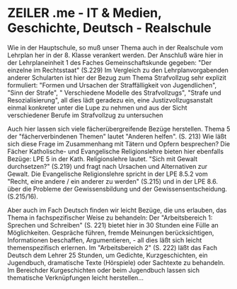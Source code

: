 # ZEILER .me - IT & Medien, Geschichte, Deutsch - Realschule

Wie in der Hauptschule, so muß unser Thema auch in der Realschule vom Lehrplan her in der 8. Klasse verankert werden. Der Anschluß wäre hier in der Lehrplaneinheit 1 des Faches Gemeinschaftskunde gegeben: "Der einzelne im Rechtsstaat" (S.229) Im Vergleich zu den Lehrplanvorgabenden anderer Schularten ist hier der Bezug zum Thema Strafvollzug sehr explizit formuliert: "Formen und Ursachen der Straffälligkeit von Jugendlichen", "Sinn der Strafe", " Verschiedene Modelle des Strafvollzugs", "Strafe und Resozialisierung", all dies lädt geradezu ein, eine Justizvollzugsanstalt einmal konkreter unter die Lupe zu nehmen und aus der Sicht verschiedener Berufe im Strafvollzug zu untersuchen

Auch hier lassen sich viele fächerübergreifende Bezüge herstellen. Thema 5 der "fächerverbindenen Themen" lautet "Anderen helfen". (S. 213) Wie läßt sich diese Frage im Zusammenhang mit Tätern und Opfern besprechen? Die Fächer Katholische- und Evangelische Religionslehre bieten hier ebenfalls Bezüge: LPE 5 in der Kath. Religionslehre lautet. "Sich mit Gewalt durchsetzen?" (S.219) und fragt nach Ursachen und Alternativen zur Gewalt. Die Evangelische Religionslehre spricht in der LPE 8.5.2 vom "Recht, eine andere / ein anderer zu werden" (S.215) und in der LPE 8.6. über die Probleme der Gewissensbildung und der Gewissensentscheidung. (S.215/16).

Aber auch im Fach Deutsch finden wir leicht Bezüge, die uns erlauben, das Thema in fachspezifischer Weise zu behandeln: Der "Arbeitsbereich 1: Sprechen und Schreiben" (S. 221) bietet hier in 30 Stunden eine Fülle an Möglichkeiten. Gespräche führen, fremde Meinungen berücksichtigen, Informationen beschaffen, Argumentieren, - all dies läßt sich leicht themenspezifisch erlernen. Im "Arbeitsbereich 2" (S. 222) läßt das Fach Deutsch dem Lehrer 25 Stunden, um Gedichte, Kurzgeschichten, ein Jugendbuch, dramatische Texte (Hörspiele) oder Sachtexte zu behandeln. Im Bereichder Kurgeschichten oder beim Jugendbuch lassen sich thematische Verknüpfungen leicht herstellen...